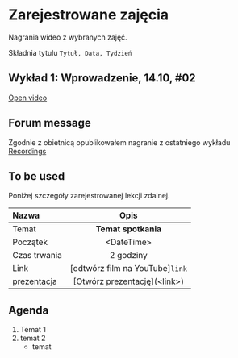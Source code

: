 # Zarejestrowane zajęcia

Nagrania wideo z wybranych zajęć.

Składnia tytułu `Tytuł, Data, Tydzień`

## Wykład 1: Wprowadzenie, 14.10, #02

[Open video](https://youtu.be/ADhiNW-shI0)

## Forum message

Zgodnie z obietnicą opublikowałem nagranie z ostatniego wykładu [Recordings](https://ftims.edu.p.lodz.pl/course/view.php?id=720#section-4)

## To be used

Poniżej szczegóły zarejestrowanej lekcji zdalnej.

| Nazwa        |               Opis               |
| :----------- | :------------------------------: |
| Temat        |       **Temat spotkania**        |
| Początek     |           \<DateTime\>           |
| Czas trwania |            2 godziny             |
| Link         | [odtwórz film na YouTube]`link`  |
| prezentacja  | [Otwórz prezentację]\(\<link\>\) |

## Agenda

1. Temat 1
1. temat 2
   - temat
